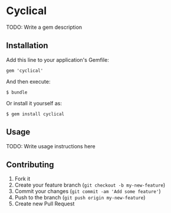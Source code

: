 # Cyclical

TODO: Write a gem description

## Installation

Add this line to your application's Gemfile:

    gem 'cyclical'

And then execute:

    $ bundle

Or install it yourself as:

    $ gem install cyclical

## Usage

TODO: Write usage instructions here

## Contributing

1. Fork it
2. Create your feature branch (`git checkout -b my-new-feature`)
3. Commit your changes (`git commit -am 'Add some feature'`)
4. Push to the branch (`git push origin my-new-feature`)
5. Create new Pull Request
